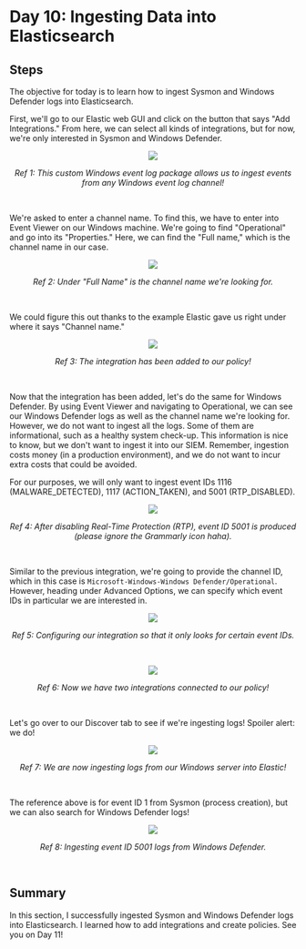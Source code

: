 # Day 10: Ingesting Data into Elasticsearch
## Steps
The objective for today is to learn how to ingest Sysmon and Windows Defender logs into Elasticsearch.

First, we'll go to our Elastic web GUI and click on the button that says "Add Integrations." From here, we can select all kinds of integrations, but for now, we're only interested in Sysmon and Windows Defender. 

<p align="center"><img src="https://i.imgur.com/wtMFFaB.png"></p>
<p align="center"><i>Ref 1: This custom Windows event log package allows us to ingest events from any Windows event log channel!</i></p>
<br>

We're asked to enter a channel name. To find this, we have to enter into Event Viewer on our Windows machine. We're going to find "Operational" and go into its "Properties." Here, we can find the "Full name," which is the channel name in our case.

<p align="center"><img src="https://i.imgur.com/dpIzfHt.png"></p>
<p align="center"><i>Ref 2: Under "Full Name" is the channel name we're looking for.</i></p>
<br>

We could figure this out thanks to the example Elastic gave us right under where it says "Channel name."

<p align="center"><img src="https://i.imgur.com/OU0JvMo.png"></p>
<p align="center"><i>Ref 3: The integration has been added to our policy!</i></p>
<br>

Now that the integration has been added, let's do the same for Windows Defender. By using Event Viewer and navigating to Operational, we can see our Windows Defender logs as well as the channel name we're looking for. However, we do not want to ingest all the logs. Some of them are informational, such as a healthy system check-up. This information is nice to know, but we don't want to ingest it into our SIEM. Remember, ingestion costs money (in a production environment), and we do not want to incur extra costs that could be avoided.

For our purposes, we will only want to ingest event IDs 1116 (MALWARE_DETECTED), 1117 (ACTION_TAKEN), and 5001 (RTP_DISABLED). 

<p align="center"><img src="https://i.imgur.com/Q4wDI0l.png"></p>
<p align="center"><i>Ref 4: After disabling Real-Time Protection (RTP), event ID 5001 is produced (please ignore the Grammarly icon haha).</i></p>
<br>

Similar to the previous integration, we're going to provide the channel ID, which in this case is `Microsoft-Windows-Windows Defender/Operational`. However, heading under Advanced Options, we can specify which event IDs in particular we are interested in.

<p align="center"><img src="https://i.imgur.com/gDv3xjY.png"></p>
<p align="center"><i>Ref 5: Configuring our integration so that it only looks for certain event IDs.</i></p>
<br>

<p align="center"><img src="https://i.imgur.com/JXSpm6t.png"></p>
<p align="center"><i>Ref 6: Now we have two integrations connected to our policy!</i></p>
<br>

Let's go over to our Discover tab to see if we're ingesting logs! Spoiler alert: we do!

<p align="center"><img src="https://i.imgur.com/C7mNdVL.png"></p>
<p align="center"><i>Ref 7: We are now ingesting logs from our Windows server into Elastic!</i></p>
<br>

The reference above is for event ID 1 from Sysmon (process creation), but we can also search for Windows Defender logs!

<p align="center"><img src="https://i.imgur.com/3rO3XQD.png"></p>
<p align="center"><i>Ref 8: Ingesting event ID 5001 logs from Windows Defender.</i></p>
<br>

## Summary
In this section, I successfully ingested Sysmon and Windows Defender logs into Elasticsearch. I learned how to add integrations and create policies. See you on Day 11!
